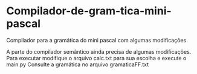 # Compilador-de-gram-tica-mini-pascal
Compilador para a gramática do mini pascal com algumas modificações

A parte do compilador semântico ainda precisa de algumas modificações.
Para executar modifique o arquivo calc.txt para sua escolha e execute o main.py
Consulte a gramática no arquivo gramaticaFF.txt
